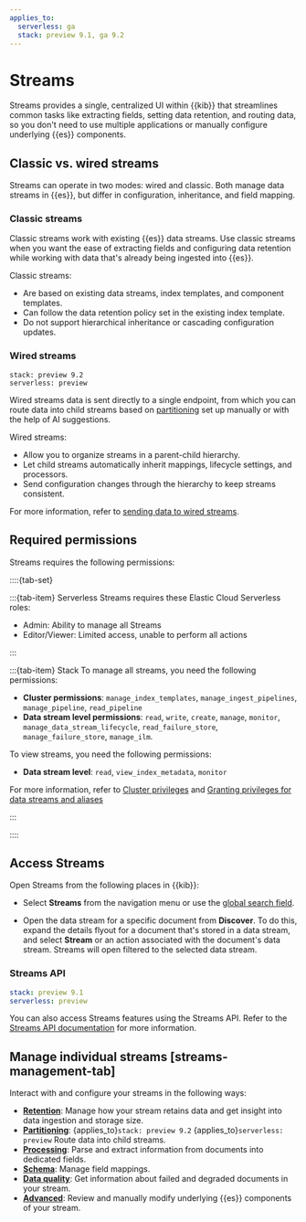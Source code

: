 ```yaml
---
applies_to:
  serverless: ga
  stack: preview 9.1, ga 9.2
---
```


# Streams

Streams provides a single, centralized UI within {{kib}} that streamlines common tasks like extracting fields, setting data retention, and routing data, so you don't need to use multiple applications or manually configure underlying {{es}} components.

## Classic vs. wired streams

Streams can operate in two modes: wired and classic. Both manage data streams in {{es}}, but differ in configuration, inheritance, and field mapping.

### Classic streams

Classic streams work with existing {{es}} data streams. Use classic streams when you want the ease of extracting fields and configuring data retention while working with data that's already being ingested into {{es}}.

Classic streams:

- Are based on existing data streams, index templates, and component templates.
- Can follow the data retention policy set in the existing index template.
- Do not support hierarchical inheritance or cascading configuration updates.

### Wired streams
```{applies_to}
stack: preview 9.2
serverless: preview
```

Wired streams data is sent directly to a single endpoint, from which you can route data into child streams based on [partitioning](./management/partitioning.md) set up manually or with the help of AI suggestions.

Wired streams:
- Allow you to organize streams in a parent-child hierarchy.
- Let child streams automatically inherit mappings, lifecycle settings, and processors.
- Send configuration changes through the hierarchy to keep streams consistent.

For more information, refer to [sending data to wired streams](./wired-streams.md).

## Required permissions

Streams requires the following permissions:

::::{tab-set}

:::{tab-item} Serverless
Streams requires these Elastic Cloud Serverless roles:

- Admin: Ability to manage all Streams
- Editor/Viewer: Limited access, unable to perform all actions

:::

:::{tab-item} Stack
To manage all streams, you need the following permissions:

- **Cluster permissions**: `manage_index_templates`, `manage_ingest_pipelines`, `manage_pipeline`, `read_pipeline`
- **Data stream level permissions**: `read`, `write`, `create`, `manage`, `monitor`, `manage_data_stream_lifecycle`, `read_failure_store`, `manage_failure_store`, `manage_ilm`.

To view streams, you need the following permissions:
- **Data stream level**: `read`, `view_index_metadata`, `monitor`

For more information, refer to [Cluster privileges](elasticsearch://reference/elasticsearch/security-privileges.md#privileges-list-cluster) and [Granting privileges for data streams and aliases](../../../deploy-manage/users-roles/cluster-or-deployment-auth/granting-privileges-for-data-streams-aliases.md)

:::

::::

## Access Streams

Open Streams from the following places in {{kib}}:

- Select **Streams** from the navigation menu or use the [global search field](../../../explore-analyze/find-and-organize/find-apps-and-objects.md).

- Open the data stream for a specific document from **Discover**. To do this, expand the details flyout for a document that's stored in a data stream, and select **Stream** or an action associated with the document's data stream. Streams will open filtered to the selected data stream.

### Streams API
``` yaml {applies_to}
stack: preview 9.1
serverless: preview
```

You can also access Streams features using the Streams API. Refer to the [Streams API documentation](https://www.elastic.co/docs/api/doc/kibana/group/endpoint-streams) for more information.

## Manage individual streams [streams-management-tab]

Interact with and configure your streams in the following ways:

- [**Retention**](./management/retention.md): Manage how your stream retains data and get insight into data ingestion and storage size.
- [**Partitioning**](./management/partitioning.md): {applies_to}`stack: preview 9.2` {applies_to}`serverless: preview` Route data into child streams.
- [**Processing**](./management/extract.md): Parse and extract information from documents into dedicated fields.
- [**Schema**](./management/schema.md): Manage field mappings.
- [**Data quality**](./management/data-quality.md): Get information about failed and degraded documents in your stream.
- [**Advanced**](./management/advanced.md): Review and manually modify underlying {{es}} components of your stream.